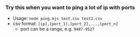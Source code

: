 ### Try this when you want to ping a lot of ip with ports
* Usage: ```node ping.mjs test.csv test2.csv```
* csv format: ```[ip],[port_1],[port_2],...,[port_n]```
  - port can be a range, e.g. ```9487-9527```

